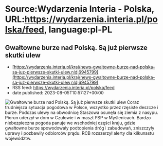 # Source:Wydarzenia Interia - Polska, URL:https://wydarzenia.interia.pl/polska/feed, language:pl-PL

## Gwałtowne burze nad Polską. Są już pierwsze skutki ulew
 - [https://wydarzenia.interia.pl/kraj/news-gwaltowne-burze-nad-polska-sa-juz-pierwsze-skutki-ulew,nId,6945799](https://wydarzenia.interia.pl/kraj/news-gwaltowne-burze-nad-polska-sa-juz-pierwsze-skutki-ulew,nId,6945799)
 - RSS feed: https://wydarzenia.interia.pl/polska/feed
 - date published: 2023-08-05T10:57:27+00:00

<p><a href="https://wydarzenia.interia.pl/kraj/news-gwaltowne-burze-nad-polska-sa-juz-pierwsze-skutki-ulew,nId,6945799"><img align="left" alt="Gwałtowne burze nad Polską. Są już pierwsze skutki ulew" src="https://i.iplsc.com/gwaltowne-burze-nad-polska-sa-juz-pierwsze-skutki-ulew/000HHTBPSO295V1J-C321.jpg" /></a>Coraz trudniejsza sytuacja pogodowa w Polsce, wszystko przez rzęsiste deszcze i burze. Podczas ulewy na obwodnicę Staszowa osunęła się ziemia z nasypu. Piorun uderzył w dom w Czułowie i w maszt PSP w Myślenicach. Bardzo niebezpieczna pogoda panuje we wschodniej części kraju, gdzie gwałtowne burze spowodowały podtopienia dróg i zabudowań, zniszczyły uprawy i pozbawiły odbiorców prądu. RCB rozszerzył alerty dla kilkunastu województw. </p><br clear="all" />

